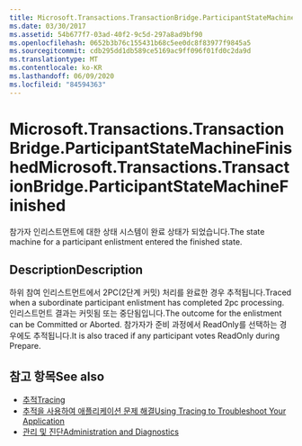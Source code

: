 ```yaml
---
title: Microsoft.Transactions.TransactionBridge.ParticipantStateMachineFinished
ms.date: 03/30/2017
ms.assetid: 54b677f7-03ad-40f2-9c5d-297a8ad9bf90
ms.openlocfilehash: 0652b3b76c155431b68c5ee0dc8f83977f9845a5
ms.sourcegitcommit: cdb295dd1db589ce5169ac9ff096f01fd0c2da9d
ms.translationtype: MT
ms.contentlocale: ko-KR
ms.lasthandoff: 06/09/2020
ms.locfileid: "84594363"
---
```

# <a name="microsofttransactionstransactionbridgeparticipantstatemachinefinished"></a><span data-ttu-id="c46a9-102">Microsoft.Transactions.TransactionBridge.ParticipantStateMachineFinished</span><span class="sxs-lookup"><span data-stu-id="c46a9-102">Microsoft.Transactions.TransactionBridge.ParticipantStateMachineFinished</span></span>
<span data-ttu-id="c46a9-103">참가자 인리스트먼트에 대한 상태 시스템이 완료 상태가 되었습니다.</span><span class="sxs-lookup"><span data-stu-id="c46a9-103">The state machine for a participant enlistment entered the finished state.</span></span>  
  
## <a name="description"></a><span data-ttu-id="c46a9-104">Description</span><span class="sxs-lookup"><span data-stu-id="c46a9-104">Description</span></span>  
 <span data-ttu-id="c46a9-105">하위 참여 인리스트먼트에서 2PC(2단계 커밋) 처리를 완료한 경우 추적됩니다.</span><span class="sxs-lookup"><span data-stu-id="c46a9-105">Traced when a subordinate participant enlistment has completed 2pc processing.</span></span> <span data-ttu-id="c46a9-106">인리스트먼트 결과는 커밋됨 또는 중단됨입니다.</span><span class="sxs-lookup"><span data-stu-id="c46a9-106">The outcome for the enlistment can be Committed or Aborted.</span></span> <span data-ttu-id="c46a9-107">참가자가 준비 과정에서 ReadOnly를 선택하는 경우에도 추적됩니다.</span><span class="sxs-lookup"><span data-stu-id="c46a9-107">It is also traced if any participant votes ReadOnly during Prepare.</span></span>  
  
## <a name="see-also"></a><span data-ttu-id="c46a9-108">참고 항목</span><span class="sxs-lookup"><span data-stu-id="c46a9-108">See also</span></span>

- [<span data-ttu-id="c46a9-109">추적</span><span class="sxs-lookup"><span data-stu-id="c46a9-109">Tracing</span></span>](index.md)
- [<span data-ttu-id="c46a9-110">추적을 사용하여 애플리케이션 문제 해결</span><span class="sxs-lookup"><span data-stu-id="c46a9-110">Using Tracing to Troubleshoot Your Application</span></span>](using-tracing-to-troubleshoot-your-application.md)
- [<span data-ttu-id="c46a9-111">관리 및 진단</span><span class="sxs-lookup"><span data-stu-id="c46a9-111">Administration and Diagnostics</span></span>](../index.md)
